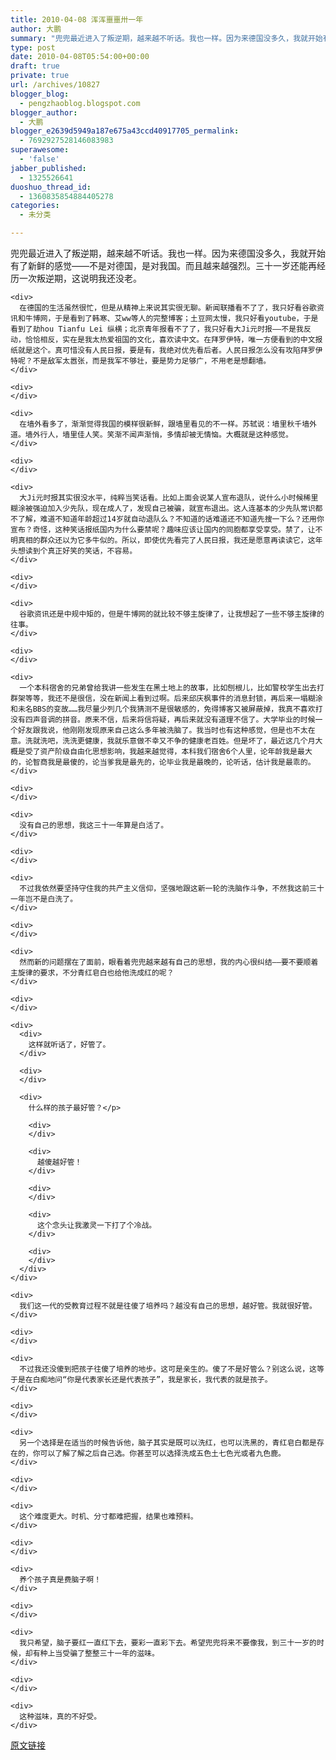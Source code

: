 ```yaml
---
title: 2010-04-08 浑浑噩噩卅一年
author: 大鹏
summary: "兜兜最近进入了叛逆期，越来越不听话。我也一样。因为来德国没多久，我就开始有了新鲜的感觉——不是对德国，是对我国。而且越来越强烈。三十一岁还能再经历一次叛逆期，这说明我还没老。"
type: post
date: 2010-04-08T05:54:00+00:00
draft: true
private: true
url: /archives/10827
blogger_blog:
  - pengzhaoblog.blogspot.com
blogger_author:
  - 大鹏
blogger_e2639d5949a187e675a43ccd40917705_permalink:
  - 7692927528146083983
superawesome:
  - 'false'
jabber_published:
  - 1325526641
duoshuo_thread_id:
  - 1360835854884405278
categories:
  - 未分类

---
```

兜兜最近进入了叛逆期，越来越不听话。我也一样。因为来德国没多久，我就开始有了新鲜的感觉——不是对德国，是对我国。而且越来越强烈。三十一岁还能再经历一次叛逆期，这说明我还没老。

<div>
  <div>
    <div>
    </div>
    
    <div>
      在德国的生活虽然很忙，但是从精神上来说其实很无聊。新闻联播看不了了，我只好看谷歌资讯和牛博网，于是看到了韩寒、艾ww等人的完整博客；土豆网太慢，我只好看youtube，于是看到了劫hou Tianfu Lei 纵横；北京青年报看不了了，我只好看大Ji元时报——不是我反动，恰恰相反，实在是我太热爱祖国的文化，喜欢读中文。在拜罗伊特，唯一方便看到的中文报纸就是这个。真可惜没有人民日报，要是有，我绝对优先看后者。人民日报怎么没有攻陷拜罗伊特呢？不是敌军太嚣张，而是我军不够壮，要是势力足够广，不用老是想翻墙。
    </div>
    
    <div>
    </div>
    
    <div>
      在墙外看多了，渐渐觉得我国的模样很新鲜，跟墙里看见的不一样。苏轼说：墙里秋千墙外道。墙外行人，墙里佳人笑。笑渐不闻声渐悄，多情却被无情恼。大概就是这种感觉。
    </div>
    
    <div>
    </div>
    
    <div>
      大Ji元时报其实很没水平，纯粹当笑话看。比如上面会说某人宣布退队，说什么小时候稀里糊涂被强迫加入少先队，现在成人了，发现自己被骗，就宣布退出。这人连基本的少先队常识都不了解，难道不知道年龄超过14岁就自动退队么？不知道的话难道还不知道先搜一下么？还用你宣布？奇怪，这种笑话报纸国内为什么要禁呢？趣味应该让国内的同胞都享受享受。禁了，让不明真相的群众还以为它多牛似的。所以，即使优先看完了人民日报，我还是愿意再读读它，这年头想读到个真正好笑的笑话，不容易。
    </div>
    
    <div>
    </div>
    
    <div>
      谷歌资讯还是中规中矩的，但是牛博网的就比较不够主旋律了，让我想起了一些不够主旋律的往事。
    </div>
    
    <div>
    </div>
    
    <div>
      一个本科宿舍的兄弟曾给我讲一些发生在黑土地上的故事，比如刨根儿，比如警校学生出去打群架等等，我还不是很信，没在新闻上看到过啊。后来邱庆枫事件的消息封锁，再后来一塌糊涂和未名BBS的变故……我尽量少列几个我猜测不是很敏感的，免得博客又被屏蔽掉，我真不喜欢打没有四声音调的拼音。原来不信，后来将信将疑，再后来就没有道理不信了。大学毕业的时候一个好友跟我说，他刚刚发现原来自己这么多年被洗脑了。我当时也有这种感觉，但是也不太在意。洗就洗吧，洗洗更健康，我就乐意做不幸又不争的健康老百姓。但是坏了，最近这几个月大概是受了资产阶级自由化思想影响，我越来越觉得，本科我们宿舍6个人里，论年龄我是最大的，论智商我是最傻的，论当爹我是最先的，论毕业我是最晚的，论听话，估计我是最乖的。
    </div>
    
    <div>
    </div>
    
    <div>
      没有自己的思想，我这三十一年算是白活了。
    </div>
    
    <div>
    </div>
    
    <div>
      不过我依然要坚持守住我的共产主义信仰，坚强地跟这新一轮的洗脑作斗争，不然我这前三十一年岂不是白洗了。
    </div>
    
    <div>
    </div>
    
    <div>
      然而新的问题摆在了面前，眼看着兜兜越来越有自己的思想，我的内心很纠结——要不要顺着主旋律的要求，不分青红皂白也给他洗成红的呢？
    </div>
    
    <div>
    </div>
    
    <div>
      <div>
        这样就听话了，好管了。
      </div>
      
      <div>
      </div>
      
      <div>
        什么样的孩子最好管？</p> 
        
        <div>
        </div>
        
        <div>
          越傻越好管！
        </div>
        
        <div>
        </div>
        
        <div>
          这个念头让我激灵一下打了个冷战。
        </div>
        
        <div>
        </div>
      </div>
    </div>
    
    <div>
      我们这一代的受教育过程不就是往傻了培养吗？越没有自己的思想，越好管。我就很好管。
    </div>
    
    <div>
    </div>
    
    <div>
      不过我还没傻到把孩子往傻了培养的地步。这可是亲生的。傻了不是好管么？别这么说，这等于是在白痴地问“你是代表家长还是代表孩子”，我是家长，我代表的就是孩子。
    </div>
    
    <div>
    </div>
    
    <div>
      另一个选择是在适当的时候告诉他，脑子其实是既可以洗红，也可以洗黑的，青红皂白都是存在的，你可以了解了解之后自己选。你甚至可以选择洗成五色土七色光或者九色鹿。
    </div>
    
    <div>
    </div>
    
    <div>
      这个难度更大。时机、分寸都难把握，结果也难预料。
    </div>
    
    <div>
    </div>
    
    <div>
      养个孩子真是费脑子啊！
    </div>
    
    <div>
    </div>
    
    <div>
      我只希望，脑子要红一直红下去，要彩一直彩下去。希望兜兜将来不要像我，到三十一岁的时候，却有种上当受骗了整整三十一年的滋味。
    </div>
    
    <div>
    </div>
    
    <div>
      这种滋味，真的不好受。
    </div>
  </div>
</div>

[原文链接](http://dapengde.com/archives/10827)

